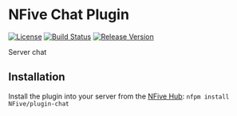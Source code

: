 # NFive Chat Plugin
[![License](https://img.shields.io/github/license/NFive/plugin-chat.svg)](LICENSE)
[![Build Status](https://img.shields.io/appveyor/ci/NFive/plugin-chat/master.svg)](https://ci.appveyor.com/project/NFive/plugin-chat)
[![Release Version](https://img.shields.io/github/release/NFive/plugin-chat/all.svg)](https://github.com/NFive/plugin-chat/releases)

Server chat

## Installation
Install the plugin into your server from the [NFive Hub](https://hub.nfive.io/NFive/plugin-chat): `nfpm install NFive/plugin-chat`
